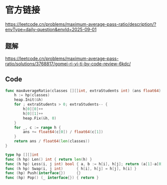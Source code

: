# 官方链接
https://leetcode.cn/problems/maximum-average-pass-ratio/description/?envType=daily-question&envId=2025-09-01

## 题解
https://leetcode.cn/problems/maximum-average-pass-ratio/solutions/3768817/gomei-ri-yi-ti-by-code-review-6kdc/

## Code
```go
func maxAverageRatio(classes [][]int, extraStudents int) (ans float64) {
    h := hp(classes)
    heap.Init(&h)
    for ; extraStudents > 0; extraStudents-- {
        h[0][0]++
        h[0][1]++
        heap.Fix(&h, 0)
    }
    for _, c := range h {
        ans += float64(c[0]) / float64(c[1])
    }
    return ans / float64(len(classes))
}

type hp [][]int
func (h hp) Len() int { return len(h) }
func (h hp) Less(i, j int) bool { a, b := h[i], h[j]; return (a[1]-a[0])*b[1]*(b[1]+1) > (b[1]-b[0])*a[1]*(a[1]+1) }
func (h hp) Swap(i, j int)      { h[i], h[j] = h[j], h[i] }
func (hp) Push(interface{})     {}
func (hp) Pop() (_ interface{}) { return }
```